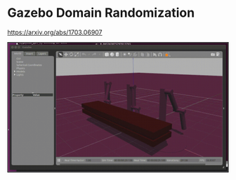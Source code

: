# Gazebo Domain Randomization

https://arxiv.org/abs/1703.06907

![result](gazebo_domain_randomizer/images/result.gif)